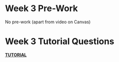 Week 3 Pre-Work
=========================

No pre-work  (apart from  video on Canvas)

Week 3 Tutorial Questions
=========================

**[TUTORIAL](./TUTORIAL.md)**



